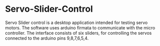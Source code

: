 # Servo-Slider-Control
Servo Slider control is a desktop application intended for testing servo motors. The software uses arduino firmata to communicate with the micro controller. The interface consists of six sliders, for controlling the servos connected to the arduino pins 9,8,7,6,5,4.
